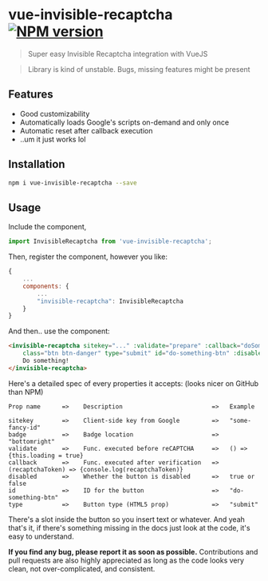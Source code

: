# vue-invisible-recaptcha [![NPM version](https://badge.fury.io/js/vue-invisible-recaptcha.svg)](https://badge.fury.io/js/vue-invisible-recaptcha)

> Super easy Invisible Recaptcha integration with VueJS

> Library is kind of unstable. Bugs, missing features might be present


## Features
 - Good customizability
 - Automatically loads Google's scripts on-demand and only once
 - Automatic reset after callback execution
 - ..um it just works lol

## Installation

```bash
npm i vue-invisible-recaptcha --save
```

## Usage

Include the component,

```javascript
import InvisibleRecaptcha from 'vue-invisible-recaptcha';
```

Then, register the component, however you like:

```javascript
{
    ...
    components: {
        ...
        "invisible-recaptcha": InvisibleRecaptcha
    }
}
```

And then.. use the component:

```html
<invisible-recaptcha sitekey="..." :validate="prepare" :callback="doSomething"
    class="btn btn-danger" type="submit" id="do-something-btn" :disabled="loading">
    Do something!
</invisible-recaptcha>
```

Here's a detailed spec of every properties it accepts: (looks nicer on GitHub than NPM)

```
Prop name      =>    Description                         =>   Example

sitekey        =>    Client-side key from Google         =>   "some-fancy-id"
badge          =>    Badge location                      =>   "bottomright"
validate       =>    Func. executed before reCAPTCHA     =>   () => {this.loading = true}
callback       =>    Func. executed after verification   =>   (recaptchaToken) => {console.log(recaptchaToken)}
disabled       =>    Whether the button is disabled      =>   true or false
id             =>    ID for the button                   =>   "do-something-btn"
type           =>    Button type (HTML5 prop)            =>   "submit"
```

There's a slot inside the button so you insert text or whatever. And yeah that's it, if there's something missing in the docs just look at the code, it's easy to understand.

**If you find any bug, please report it as soon as possible.** Contributions and pull requests are also highly appreciated as long as the code looks very clean, not over-complicated, and consistent.